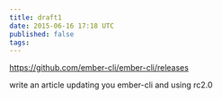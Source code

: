```yaml
---
title: draft1
date: 2015-06-16 17:18 UTC
published: false
tags:
---
```

https://github.com/ember-cli/ember-cli/releases

write an article updating you ember-cli and using rc2.0


